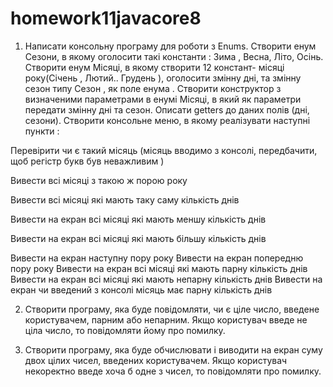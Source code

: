 # homework11javacore8

1) Написати консольну програму для роботи з Enums. Створити енум Сезони, в якому оголосити такі константи : 
Зима , Весна, Літо, Осінь. Створити енум Місяці, в якому створити 12 констант- місяці року(Січень , Лютий.. Грудень ),
оголосити змінну дні, та змінну сезон типу Сезон , як поле енума . Створити конструктор з визначеними параметрами в 
енумі Місяці, в який як параметри передати змінну дні та сезон. Описати getters до даних полів (дні, сезони). 
Створити консольне меню, в якому реалізувати наступні пункти :

Перевірити чи є такий місяць (місяць вводимо з консолі, передбачити, щоб регістр букв був неважливим )

Вивести всі місяці з такою ж порою року

Вивести всі місяці які мають таку саму кількість днів

Вивести на екран всі місяці які мають меншу кількість днів

Вивести на екран всі місяці які мають більшу кількість днів

Вивести на екран наступну пору року
Вивести на екран попередню пору року
Вивести на екран всі місяці які мають парну кількість днів
Вивести на екран всі місяці які мають непарну кількість днів
Вивести на екран чи введений з консолі місяць має парну кількість днів


2) Створити програму, яка буде повідомляти, чи є ціле число, введене користувачем, парним або непарним. 
Якщо користувач введе не ціла число, то повідомляти йому про помилку.

3) Створити програму, яка буде обчислювати і виводити на екран суму двох цілих чисел, введених користувачем. 
Якщо користувач некоректно введе хоча б одне з чисел, то повідомляти про помилку.

